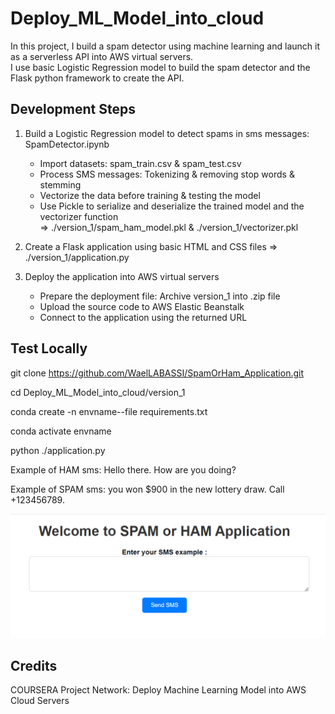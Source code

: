 # Deploy_ML_Model_into_cloud

In this project, I build a spam detector using machine learning and launch it as a serverless API into AWS virtual servers.\
I use basic Logistic Regression model to build the spam detector and the Flask python framework to create the API.

## Development Steps
1. Build a Logistic Regression model to detect spams in sms messages: SpamDetector.ipynb
    - Import datasets: spam_train.csv & spam_test.csv 
    - Process SMS messages: Tokenizing & removing stop words & stemming
    - Vectorize the data before training & testing the model
    - Use Pickle to serialize and deserialize the trained model and the vectorizer function\
      => ./version_1/spam_ham_model.pkl & ./version_1/vectorizer.pkl

2. Create a Flask application using basic HTML and CSS files
      => ./version_1/application.py  

3. Deploy the application into AWS virtual servers
    - Prepare the deployment file: Archive version_1 into .zip file
    - Upload the source code to AWS Elastic Beanstalk
    - Connect to the application using the returned URL


## Test Locally
git clone https://github.com/WaelLABASSI/SpamOrHam_Application.git

cd Deploy_ML_Model_into_cloud/version_1

conda create -n envname--file requirements.txt

conda activate envname

python ./application.py

Example of HAM sms: Hello there. How are you doing?

Example of SPAM sms: you won $900 in the new lottery draw. Call +123456789.

![image](SpamOrHamApplication.png)

## Credits
COURSERA Project Network: Deploy Machine Learning Model into AWS Cloud Servers
